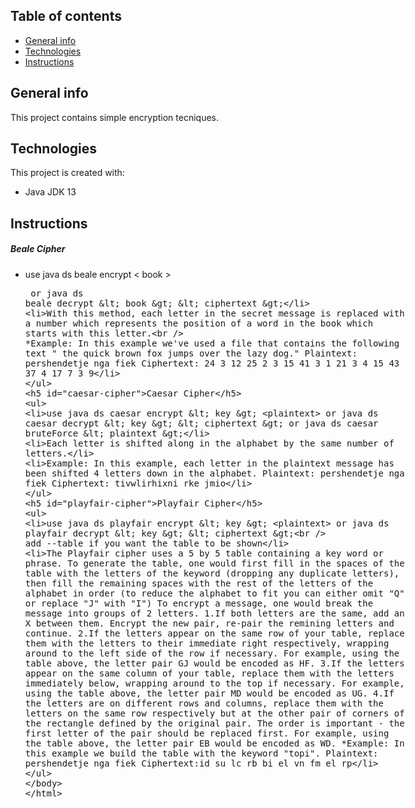 ## Table of contents
* [General info](#general-info)
* [Technologies](#technologies)
* [Instructions](#instructions)


## General info
This project contains simple encryption tecniques.



## Technologies
 This project is created with:
* Java JDK 13


## Instructions
##### Beale Cipher

* use   java ds beale encrypt < book > <plaintext>    or   java ds beale decrypt < book > < ciphertext >
*  With this method, each letter in the secret message is replaced with a number which represents the position of a word in the book which starts with this letter.   
*Example:
       In this example we've used a file that contains the following text " the quick brown fox jumps over the lazy dog."
       Plaintext: pershendetje nga fiek
       Ciphertext: 24 3 12 25 2 3 15 41 3 1 21 3 4 15 43 37 4 17 7 3 9



                 
##### Caesar Cipher
* use    java ds caesar encrypt < key >  <plaintext>   or    java ds caesar decrypt < key > < ciphertext >   or   java ds caesar bruteForce < plaintext >
* Each letter is shifted along in the alphabet by the same number of letters.
* Example:
        In this example, each letter in the plaintext message has been shifted 4 letters down in the alphabet.
        Plaintext: pershendetje nga fiek
        Ciphertext: tivwlirhixni rke jmio
        
        
        
        
        
##### Playfair Cipher
* use   java  ds playfair encrypt < key > <plaintext>  or    java  ds playfair decrypt < key > < ciphertext >       
add --table if you want the table to be shown
* The Playfair cipher uses a 5 by 5 table containing a key word or phrase. To generate the table, one would first fill in the spaces of the table with the letters of the keyword (dropping any duplicate letters), then fill the remaining spaces with the rest of the letters of the alphabet in order (to reduce the alphabet to fit you can either omit "Q" or replace "J" with "I")
  To encrypt a message, one would break the message into groups of 2 letters.
     1.If both letters are the same, add an X between them. Encrypt the new pair, re-pair the remining letters and continue.
     2.If the letters appear on the same row of your table, replace them with the letters to their immediate right respectively, wrapping around to the left side of the row if necessary. For example, using the table above, the letter pair GJ would be encoded as HF.
     3.If the letters appear on the same column of your table, replace them with the letters immediately below, wrapping around to the top if necessary. For example, using the table above, the letter pair MD would be encoded as UG.
     4.If the letters are on different rows and columns, replace them with the letters on the same row respectively but at the other pair of corners of the rectangle defined by the original pair. The order is important - the first letter of the pair should be replaced first. For example, using the table above, the letter pair EB would be encoded as WD. 
*Example:
        In this example we build the table with the keyword "topi".
        Plaintext: pershendetje nga fiek
        Ciphertext:id su lc rb bi el vn fm el rp
